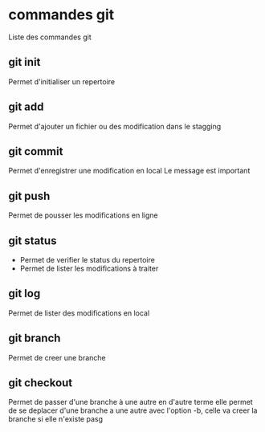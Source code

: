 # commandes git

Liste des commandes git

## git init
Permet d'initialiser un repertoire

## git add
Permet d'ajouter un fichier ou des modification dans le stagging

## git commit
Permet d'enregistrer une modification en local
Le message est important

## git push
Permet de pousser les modifications en ligne

## git status
- Permet de verifier le status du repertoire
- Permet de lister les modifications à traiter

## git log
Permet de lister des modifications en local

## git branch
Permet de creer une branche

## git checkout 
Permet de passer d'une branche à une autre
en d'autre terme elle permet de se deplacer d'une branche a une autre
avec l'option -b, celle va creer la branche si elle n'existe pasg
